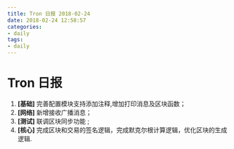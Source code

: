 ```yaml
---
title: Tron 日报 2018-02-24
date: 2018-02-24 12:58:57
categories:
- daily
tags:
- daily
---
```


# Tron 日报


1. **[基础]** 完善配置模块支持添加注释,增加打印消息及区块函数；
2. **[网络]** 新增接收广播消息；
3. **[测试]** 联调区块同步功能 ;
4. **[核心]** 完成区块和交易的签名逻辑，完成默克尔根计算逻辑，优化区块的生成逻辑.


